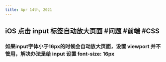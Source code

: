 ```yaml
---
title: Apr 14th, 2021
---
```


## iOS 点击 input 标签自动放大页面 #问题 #前端 #CSS
### 如果input字体小于16px的时候会自动放大页面，设置 viewport 并不管用，解决办法是给 input 设置 font-size: 16px
